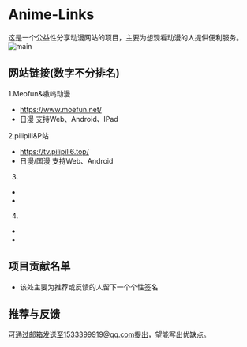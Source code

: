 # Anime-Links

这是一个公益性分享动漫网站的项目，主要为想观看动漫的人提供便利服务。
![main](https://github.com/user-attachments/assets/67941599-27c6-4213-9a2a-6aa04fd54e35)
## 网站链接(数字不分排名)
1.Meofun&嗷呜动漫
- https://www.moefun.net/
- 日漫 支持Web、Android、IPad

2.pilipili&P站
- https://tv.pilipili6.top/
- 日漫/国漫 支持Web、Android

3.
-
-

4.
-
-

## 项目贡献名单

- 该处主要为推荐或反馈的人留下一个个性签名

## 推荐与反馈

可通过邮箱发送至1533399919@qq.com提出，望能写出优缺点。
